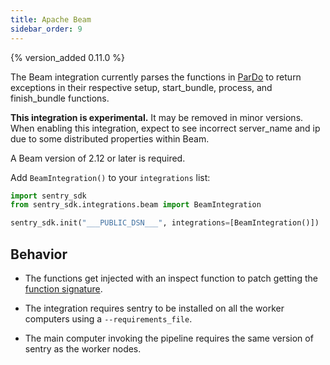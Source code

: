 ```yaml
---
title: Apache Beam
sidebar_order: 9
---
```


{% version_added 0.11.0 %}


<!-- WIZARD -->
The Beam integration currently parses the functions in [ParDo](https://github.com/apache/beam/blob/release-2.13.0/sdks/python/apache_beam/transforms/core.py#L991) to return exceptions in their respective setup, start_bundle, process, and finish_bundle functions.

**This integration is experimental.** It may be removed in minor versions. When enabling this integration, expect to see incorrect server_name and ip due to some distributed properties within Beam.

A Beam version of 2.12 or later is required.

Add ``BeamIntegration()`` to your ``integrations`` list:

```python
import sentry_sdk
from sentry_sdk.integrations.beam import BeamIntegration

sentry_sdk.init("___PUBLIC_DSN___", integrations=[BeamIntegration()])
```

<!-- ENDWIZARD -->


## Behavior

* The functions get injected with an inspect function to patch getting the [function signature](https://github.com/apache/beam/blob/release-2.13.0/sdks/python/apache_beam/transforms/core.py#L288L298).

* The integration requires sentry to be installed on all the worker computers using a `--requirements_file`.

* The main computer invoking the pipeline requires the same version of sentry as the worker nodes.
